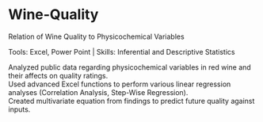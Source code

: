 # Wine-Quality
Relation of Wine Quality to Physicochemical Variables

Tools: Excel, Power Point |  Skills: Inferential and Descriptive Statistics

Analyzed public data regarding physicochemical variables in red wine and their affects on quality ratings.  
Used advanced Excel functions to perform various linear regression analyses (Correlation Analysis, Step-Wise Regression).  
Created multivariate equation from findings to predict future quality against inputs.
